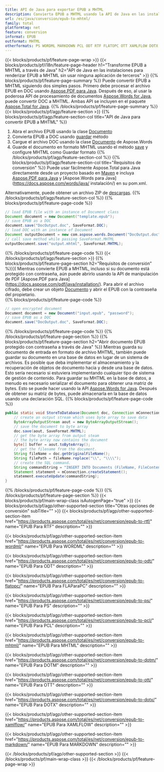 ```yaml
---
title: API de Java para exportar EPUB a MHTML
description: Convierta EPUB a MHTML usando la API de Java en las instalaciones
url: /es/java/conversion/epub-to-mhtml/
family: total
platformtag: net
feature: conversion
informat: EPUB
outformat: MHTML
otherformats: PS WORDML MARKDOWN PCL ODT RTF FLATOPC OTT XAMLFLOW DOTX MHTML DOTM
---
```

{{< blocks/products/pf/feature-page-wrap >}}
{{< blocks/products/pf/i18n/feature-page-header h1="Transforme EPUB a MHTML a través de Java" h2="API de Java en las instalaciones para renderizar EPUB a MHTML sin usar ninguna aplicación de terceros" >}}
{{% blocks/products/pf/feature-page-summary %}}
Puede convertir EPUB a MHTML siguiendo dos simples pasos. Primero debe procesar el archivo EPUB en DOC usando [Aspose.PDF para Java](https://products.aspose.com/pdf/java/). Después de eso, al usar la poderosa API de procesamiento de documentos [Aspose.Words for Java](https://products.aspose.com/words/java/), puede convertir DOC a MHTML. Ambas API se incluyen en el paquete [Aspose.Total for Java](https://products.aspose.com/total/java/).
{{% /blocks/products/pf/feature-page-summary  %}}
{{< blocks/products/pf/agp/feature-section >}}
{{% blocks/products/pf/agp/feature-section-col title="API de Java para convertir EPUB a MHTML" %}}
1. Abra el archivo EPUB usando la clase [Documento](https://apireference.aspose.com/pdf/java/com.aspose.pdf/Document)
2. Convierta EPUB a DOC usando [guardar](https://apireference.aspose.com/pdf/java/com.aspose.pdf/Document#save-java.lang.String-com.aspose.pdf.SaveOptions- ) método
3. Cargue el archivo DOC usando la clase [Documento](https://apireference.aspose.com/words/java/com.aspose.words/Document) de Aspose.Words
4. Guarde el documento en formato MHTML usando el método [save](https://apireference.aspose.com/words/java/com.aspose.words/Document#save(java.lang.String,int)) y configure MHTML como Guardar formato
{{% /blocks/products/pf/agp/feature-section-col %}}
{{% blocks/products/pf/agp/feature-section-col title="Requisitos de conversión" %}}
Puede usar fácilmente Aspose.Total para Java directamente desde un proyecto basado en [Maven](https://repository.aspose.com/webapp/#/artifacts/browse/tree/General/repo/com/aspose/aspose-total) e incluya [Aspose.PDF para Java](https://docs.aspose.com/pdf/java/installation/) y [Aspose.Words para Java](https://docs.aspose.com/words/java/ instalación/) en su pom.xml.

Alternativamente, puede obtener un archivo ZIP de [descargas](https://downloads.aspose.com/total/java).
{{% /blocks/products/pf/agp/feature-section-col %}}
{{% blocks/products/pf/feature-page-code %}}

```java
// load EPUB file with an instance of Document class
Document document = new Document("template.epub");
// save EPUB as a DOC 
document.save("DocOutput.doc", SaveFormat.DOC); 
// load DOC with an instance of Document
Document outputDocument = new com.aspose.words.Document("DocOutput.doc");
// call save method while passing SaveFormat.MHTML
outputDocument.save("output.mhtml", SaveFormat.MHTML);   
```

{{% /blocks/products/pf/feature-page-code %}}
{{< /blocks/products/pf/agp/feature-section >}}
{{% blocks/products/pf/feature-page-section  h2="Requisitos de conversión" %}}](
Mientras convierte EPUB a MHTML, incluso si su documento está protegido con contraseña, aún puede abrirlo usando la API de manipulación de PDF [Aspose.PDF para Java] (https://docs.aspose.com/pdf/java/installation/). Para abrir el archivo cifrado, debe crear un objeto [Documento](https://apireference.aspose.com/pdf/java/com.aspose.pdf/Document) y abrir el EPUB con la contraseña del propietario.  
{{% blocks/products/pf/feature-page-code %}}

```cs
// open encrypted document
Document document = new Document("input.epub", "password");
// save EPUB as a DOC 
document.save("DocOutput.doc", SaveFormat.DOC);
```

{{% /blocks/products/pf/feature-page-code  %}}
{{% /blocks/products/pf/feature-page-section %}}
{{% blocks/products/pf/feature-page-section  h2="Abrir documento EPUB protegido con contraseña a través de Java" %}}
Mientras guarda su documento de entrada en formato de archivo MHTML, también puede guardar su documento en una base de datos en lugar de un sistema de archivos. Es posible que deba implementar el almacenamiento y la recuperación de objetos de documento hacia y desde una base de datos. Esto sería necesario si estuviera implementando cualquier tipo de sistema de gestión de contenido. Para guardar su MHTML en la base de datos, a menudo es necesario serializar el documento para obtener una matriz de bytes. Esto se puede hacer usando la API [Aspose.Words for Java](https://products.aspose.com/words/Java/). Después de obtener su matriz de bytes, puede almacenarla en la base de datos usando una declaración SQL. 
{{% blocks/products/pf/feature-page-code %}}

```java
public static void StoreToDatabase(Document doc, Connection mConnection) throws Exception {
    // create an output stream which uses byte array to save data
    ByteArrayOutputStream aout = new ByteArrayOutputStream();
    // save the document to byte array
    doc.save(aout, SaveFormat.MHTML);
    // get the byte array from output steam
    // the byte array now contains the document
    byte[] buffer = aout.toByteArray();
    // get the filename from the document.
    String fileName = doc.getOriginalFileName();
    String filePath = fileName.replace("\\", "\\\\");
    // create the SQL command.
    String commandString = "INSERT INTO Documents (FileName, FileContent) VALUES('" + filePath + "', '" + buffer + "')";
    Statement statement = mConnection.createStatement();
    statement.executeUpdate(commandString);
}  
```

{{% /blocks/products/pf/feature-page-code  %}}
{{% /blocks/products/pf/feature-page-section %}}
{{< blocks/products/pf/main-wrap-class isAutogenPage="true" >}}
{{< blocks/products/pf/agp/other-supported-section title="Otras opciones de conversión" subTitle="" >}}
{{< blocks/products/pf/agp/other-supported-section-item href="https://products.aspose.com/total/es/net/conversion/epub-to-rtf/" name="EPUB Para RTF" description="" >}}

{{< blocks/products/pf/agp/other-supported-section-item href="https://products.aspose.com/total/es/net/conversion/epub-to-wordml/" name="EPUB Para WORDML" description="" >}}

{{< blocks/products/pf/agp/other-supported-section-item href="https://products.aspose.com/total/es/net/conversion/epub-to-odt/" name="EPUB Para ODT" description="" >}}

{{< blocks/products/pf/agp/other-supported-section-item href="https://products.aspose.com/total/es/net/conversion/epub-to-flatopc/" name="EPUB Para FLAParaPC" description="" >}}

{{< blocks/products/pf/agp/other-supported-section-item href="https://products.aspose.com/total/es/net/conversion/epub-to-ps/" name="EPUB Para PS" description="" >}}

{{< blocks/products/pf/agp/other-supported-section-item href="https://products.aspose.com/total/es/net/conversion/epub-to-pcl/" name="EPUB Para PCL" description="" >}}

{{< blocks/products/pf/agp/other-supported-section-item href="https://products.aspose.com/total/es/net/conversion/epub-to-mhtml/" name="EPUB Para MHTML" description="" >}}

{{< blocks/products/pf/agp/other-supported-section-item href="https://products.aspose.com/total/es/net/conversion/epub-to-dotm/" name="EPUB Para DOTM" description="" >}}

{{< blocks/products/pf/agp/other-supported-section-item href="https://products.aspose.com/total/es/net/conversion/epub-to-ott/" name="EPUB Para OTT" description="" >}}

{{< blocks/products/pf/agp/other-supported-section-item href="https://products.aspose.com/total/es/net/conversion/epub-to-dotx/" name="EPUB Para DOTX" description="" >}}

{{< blocks/products/pf/agp/other-supported-section-item href="https://products.aspose.com/total/es/net/conversion/epub-to-xamlflow/" name="EPUB Para XAMLFLOW" description="" >}}

{{< blocks/products/pf/agp/other-supported-section-item href="https://products.aspose.com/total/es/net/conversion/epub-to-markdown/" name="EPUB Para MARKDOWN" description="" >}}


{{< /blocks/products/pf/agp/other-supported-section >}}
{{< /blocks/products/pf/main-wrap-class >}}
{{< /blocks/products/pf/feature-page-wrap >}}
